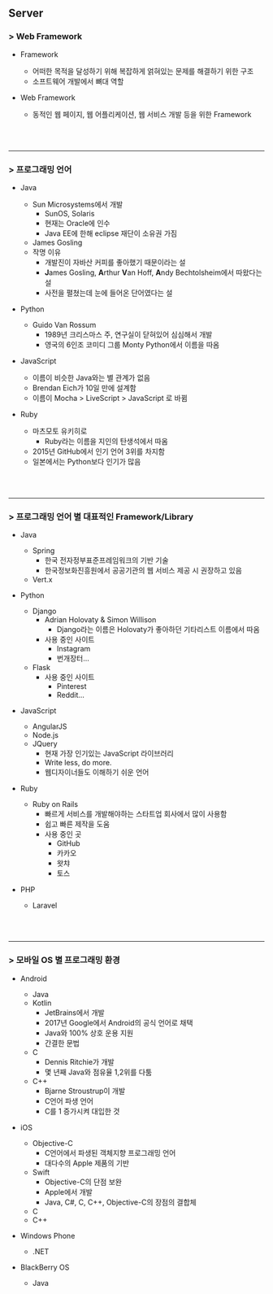 ## Server
### > Web Framework
* Framework
  - 어떠한 목적을 달성하기 위해 복잡하게 얽혀있는 문제를 해결하기 위한 구조
  - 소프트웨어 개발에서 뼈대 역할

* Web Framework
  - 동적인 웹 페이지, 웹 어플리케이션, 웹 서비스 개발 등을 위한 Framework


<br><br>

-------------------------------------------------------

### > 프로그래밍 언어
* Java
  - Sun Microsystems에서 개발
    - SunOS, Solaris
    - 현재는 Oracle에 인수
    - Java EE에 한해 eclipse 재단이 소유권 가짐
  - James Gosling
  - 작명 이유
    - 개발진이 자바산 커피를 좋아했기 때문이라는 설
    - **J**ames Gosling, **A**rthur **V**an Hoff, **A**ndy Bechtolsheim에서 따왔다는 설
    - 사전을 펼쳤는데 눈에 들어온 단어였다는 설

* Python
  - Guido Van Rossum
    - 1989년 크리스마스 주, 연구실이 닫혀있어 심심해서 개발
    - 영국의 6인조 코미디 그룹 Monty Python에서 이름을 따옴

* JavaScript
  - 이름이 비슷한 Java와는 별 관계가 없음
  - Brendan Eich가 10일 만에 설계함
  - 이름이 Mocha > LiveScript > JavaScript 로 바뀜

* Ruby
  - 마츠모토 유키히로
    - Ruby라는 이름을 지인의 탄생석에서 따옴
  - 2015년 GitHub에서 인기 언어 3위를 차지함
  - 일본에서는 Python보다 인기가 많음

<br><br>

-------------------------------------------------------

### > 프로그래밍 언어 별 대표적인 Framework/Library
* Java
  - Spring
    + 한국 전자정부표준프레임워크의 기반 기술
    + 한국정보화진흥원에서 공공기관의 웹 서비스 제공 시 권장하고 있음
  - Vert.x

* Python
  - Django
    + Adrian Holovaty & Simon Willison
      + Django라는 이름은 Holovaty가 좋아하던 기타리스트 이름에서 따옴
    * 사용 중인 사이트
      + Instagram
      + 번개장터...
  - Flask
    + 사용 중인 사이트
      + Pinterest
      + Reddit...

* JavaScript
  - AngularJS
  - Node.js
  - JQuery
    + 현재 가장 인기있는 JavaScript 라이브러리
    + Write less, do more.
    + 웹디자이너들도 이해하기 쉬운 언어

* Ruby
  - Ruby on Rails
    + 빠르게 서비스를 개발해야하는 스타트업 회사에서 많이 사용함
    + 쉽고 빠른 제작을 도움
    + 사용 중인 곳
      + GitHub
      + 카카오
      + 왓챠
      + 토스

* PHP
  - Laravel

<br><br>

--------------------------------------------

### > 모바일 OS 별 프로그래밍 환경
* Android
  - Java
  - Kotlin
    + JetBrains에서 개발
    + 2017년 Google에서 Android의 공식 언어로 채택
    + Java와 100% 상호 운용 지원
    + 간결한 문법
  - C
    + Dennis Ritchie가 개발
    + 몇 년째 Java와 점유율 1,2위를 다툼
  - C++
    + Bjarne Stroustrup이 개발
    + C언어 파생 언어
    + C를 1 증가시켜 대입한 것

* iOS
  - Objective-C
    + C언어에서 파생된 객체지향 프로그래밍 언어
    + 대다수의 Apple 제품의 기반
  - Swift
    + Objective-C의 단점 보완
    + Apple에서 개발
    + Java, C#, C, C++, Objective-C의 장점의 결합체
  - C
  - C++

* Windows Phone
  - .NET

* BlackBerry OS
  - Java
